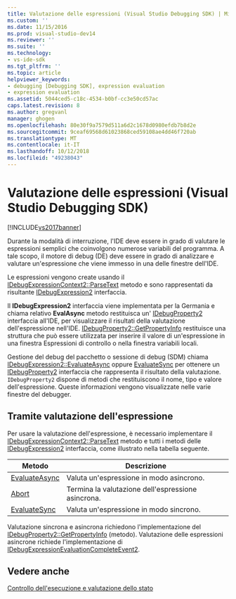 ```yaml
---
title: Valutazione delle espressioni (Visual Studio Debugging SDK) | Microsoft Docs
ms.custom: ''
ms.date: 11/15/2016
ms.prod: visual-studio-dev14
ms.reviewer: ''
ms.suite: ''
ms.technology:
- vs-ide-sdk
ms.tgt_pltfrm: ''
ms.topic: article
helpviewer_keywords:
- debugging [Debugging SDK], expression evaluation
- expression evaluation
ms.assetid: 5044ced5-c18c-4534-b0bf-cc3e50cd57ac
caps.latest.revision: 8
ms.author: gregvanl
manager: ghogen
ms.openlocfilehash: 80e30f9a7579d511a6d2c1678d0980efdb7b8d2e
ms.sourcegitcommit: 9ceaf69568d61023868ced59108ae4dd46f720ab
ms.translationtype: MT
ms.contentlocale: it-IT
ms.lasthandoff: 10/12/2018
ms.locfileid: "49238043"
---
```

# <a name="expression-evaluation-visual-studio-debugging-sdk"></a>Valutazione delle espressioni (Visual Studio Debugging SDK)
[!INCLUDE[vs2017banner](../../includes/vs2017banner.md)]

Durante la modalità di interruzione, l'IDE deve essere in grado di valutare le espressioni semplici che coinvolgono numerose variabili del programma. A tale scopo, il motore di debug (DE) deve essere in grado di analizzare e valutare un'espressione che viene immesso in una delle finestre dell'IDE.  
  
 Le espressioni vengono create usando il [IDebugExpressionContext2::ParseText](../../extensibility/debugger/reference/idebugexpressioncontext2-parsetext.md) metodo e sono rappresentati da risultante [IDebugExpression2](../../extensibility/debugger/reference/idebugexpression2.md) interfaccia.  
  
 Il **IDebugExpression2** interfaccia viene implementata per la Germania e chiama relativo **EvalAsync** metodo restituisca un' [IDebugProperty2](../../extensibility/debugger/reference/idebugproperty2.md) interfaccia all'IDE, per visualizzare il risultati della valutazione dell'espressione nell'IDE. [IDebugProperty2::GetPropertyInfo](../../extensibility/debugger/reference/idebugproperty2-getpropertyinfo.md) restituisce una struttura che può essere utilizzata per inserire il valore di un'espressione in una finestra Espressioni di controllo o nella finestra variabili locali.  
  
 Gestione del debug del pacchetto o sessione di debug (SDM) chiama [IDebugExpression2::EvaluateAsync](../../extensibility/debugger/reference/idebugexpression2-evaluateasync.md) oppure [EvaluateSync](../../extensibility/debugger/reference/idebugexpression2-evaluatesync.md) per ottenere un [IDebugProperty2](../../extensibility/debugger/reference/idebugproperty2.md) interfaccia che rappresenta il risultato della valutazione. `IDebugProperty2` dispone di metodi che restituiscono il nome, tipo e valore dell'espressione. Queste informazioni vengono visualizzate nelle varie finestre del debugger.  
  
## <a name="using-expression-evaluation"></a>Tramite valutazione dell'espressione  
 Per usare la valutazione dell'espressione, è necessario implementare il [IDebugExpressionContext2::ParseText](../../extensibility/debugger/reference/idebugexpressioncontext2-parsetext.md) metodo e tutti i metodi delle [IDebugExpression2](../../extensibility/debugger/reference/idebugexpression2.md) interfaccia, come illustrato nella tabella seguente.  
  
|Metodo|Descrizione|  
|------------|-----------------|  
|[EvaluateAsync](../../extensibility/debugger/reference/idebugexpression2-evaluateasync.md)|Valuta un'espressione in modo asincrono.|  
|[Abort](../../extensibility/debugger/reference/idebugexpression2-abort.md)|Termina la valutazione dell'espressione asincrona.|  
|[EvaluateSync](../../extensibility/debugger/reference/idebugexpression2-evaluatesync.md)|Valuta un'espressione in modo sincrono.|  
  
 Valutazione sincrona e asincrona richiedono l'implementazione del [IDebugProperty2::GetPropertyInfo](../../extensibility/debugger/reference/idebugproperty2-getpropertyinfo.md) (metodo). Valutazione delle espressioni asincrone richiede l'implementazione di [IDebugExpressionEvaluationCompleteEvent2](../../extensibility/debugger/reference/idebugexpressionevaluationcompleteevent2.md).  
  
## <a name="see-also"></a>Vedere anche  
 [Controllo dell'esecuzione e valutazione dello stato](../../extensibility/debugger/execution-control-and-state-evaluation.md)

